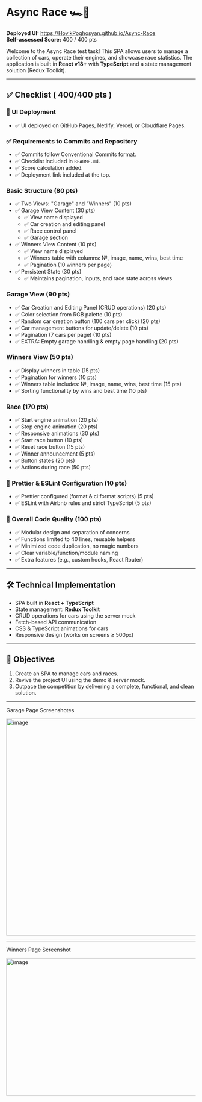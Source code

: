 # Async Race 🏎️💨

**Deployed UI:** https://HovikPoghosyan.github.io/Async-Race  
**Self-assessed Score:** 400 / 400 pts  

Welcome to the Async Race test task! This SPA allows users to manage a collection of cars, operate their engines, and showcase race statistics. The application is built in **React v18+** with **TypeScript** and a state management solution (Redux Toolkit).  

---

## ✅ Checklist ( 400/400 pts )

### 🚀 UI Deployment
- ✅ UI deployed on GitHub Pages, Netlify, Vercel, or Cloudflare Pages.

### ✅ Requirements to Commits and Repository
- ✅ Commits follow Conventional Commits format.
- ✅ Checklist included in `README.md`.
- ✅ Score calculation added.
- ✅ Deployment link included at the top.

### Basic Structure (80 pts)
- ✅ Two Views: "Garage" and "Winners" (10 pts)
- ✅ Garage View Content (30 pts)
  - ✅ View name displayed
  - ✅ Car creation and editing panel
  - ✅ Race control panel
  - ✅ Garage section
- ✅ Winners View Content (10 pts)
  - ✅ View name displayed
  - ✅ Winners table with columns: №, image, name, wins, best time
  - ✅ Pagination (10 winners per page)
- ✅ Persistent State (30 pts)
  - ✅ Maintains pagination, inputs, and race state across views

### Garage View (90 pts)
- ✅ Car Creation and Editing Panel (CRUD operations) (20 pts)
- ✅ Color selection from RGB palette (10 pts)
- ✅ Random car creation button (100 cars per click) (20 pts)
- ✅ Car management buttons for update/delete (10 pts)
- ✅ Pagination (7 cars per page) (10 pts)
- ✅ EXTRA: Empty garage handling & empty page handling (20 pts)

### Winners View (50 pts)
- ✅ Display winners in table (15 pts)
- ✅ Pagination for winners (10 pts)
- ✅ Winners table includes: №, image, name, wins, best time (15 pts)
- ✅ Sorting functionality by wins and best time (10 pts)

### Race (170 pts)
- ✅ Start engine animation (20 pts)
- ✅ Stop engine animation (20 pts)
- ✅ Responsive animations (30 pts)
- ✅ Start race button (10 pts)
- ✅ Reset race button (15 pts)
- ✅ Winner announcement (5 pts)
- ✅ Button states (20 pts)
- ✅ Actions during race (50 pts)

### 🎨 Prettier & ESLint Configuration (10 pts)
- ✅ Prettier configured (format & ci:format scripts) (5 pts)
- ✅ ESLint with Airbnb rules and strict TypeScript (5 pts)

### 🌟 Overall Code Quality (100 pts)
- ✅ Modular design and separation of concerns
- ✅ Functions limited to 40 lines, reusable helpers
- ✅ Minimized code duplication, no magic numbers
- ✅ Clear variable/function/module naming
- ✅ Extra features (e.g., custom hooks, React Router)

---

## 🛠️ Technical Implementation
- SPA built in **React + TypeScript**  
- State management: **Redux Toolkit**  
- CRUD operations for cars using the server mock  
- Fetch-based API communication  
- CSS & TypeScript animations for cars  
- Responsive design (works on screens ≥ 500px)  

---

## 🎯 Objectives
1. Create an SPA to manage cars and races.
2. Revive the project UI using the demo & server mock.
3. Outpace the competition by delivering a complete, functional, and clean solution.

   
---
Garage Page Screenshotes

<img width="788" height="576" alt="image" src="https://github.com/user-attachments/assets/e6762794-c393-4dce-b5f4-b4ed4b64b24a" />

---
Winners Page Screenshot

<img width="783" height="366" alt="image" src="https://github.com/user-attachments/assets/e8daaf9f-7d0e-4eca-9a36-27b5a674b193" />


